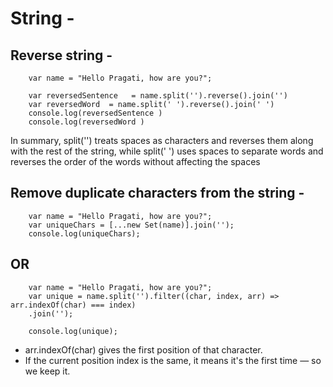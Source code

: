String -
==========
 Reverse string -
 ------------------

        var name = "Hello Pragati, how are you?";

        var reversedSentence   = name.split('').reverse().join('')
        var reversedWord  = name.split(' ').reverse().join(' ')
        console.log(reversedSentence )
        console.log(reversedWord )

In summary, split('') treats spaces as characters and reverses them along with the rest of the string, while split(' ') uses spaces to separate words and reverses the order of the words without affecting the spaces

Remove duplicate characters from the string -
---------------------------------------------

        var name = "Hello Pragati, how are you?";
        var uniqueChars = [...new Set(name)].join('');
        console.log(uniqueChars);

OR
---

        var name = "Hello Pragati, how are you?";
        var unique = name.split('').filter((char, index, arr) => arr.indexOf(char) === index)
        .join('');

        console.log(unique);

* arr.indexOf(char) gives the first position of that character.
* If the current position index is the same, it means it's the first time — so we keep it.

